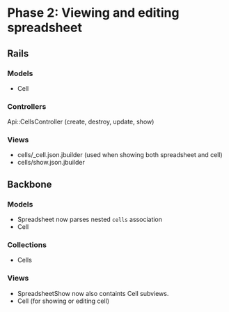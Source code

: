 # Phase 2: Viewing and editing spreadsheet

## Rails
### Models
* Cell

### Controllers
Api::CellsController (create, destroy, update, show)

### Views
* cells/_cell.json.jbuilder (used when showing both spreadsheet and cell)
* cells/show.json.jbuilder

## Backbone
### Models
* Spreadsheet now parses nested `cells` association
* Cell

### Collections
* Cells

### Views
* SpreadsheetShow now also containts Cell subviews.
* Cell (for showing or editing cell)
